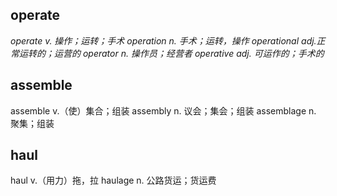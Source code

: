 ## operate
*operate v. 操作；运转；手术*
*operation n. 手术；运转，操作*
*operational adj.正常运转的；运营的*
*operator n. 操作员；经营者*
*operative adj. 可运作的；手术的*

## assemble

assemble v.（使）集合；组装
assembly n. 议会；集会；组装
assemblage n. 聚集；组装

## haul

haul v.（用力）拖，拉
haulage n. 公路货运；货运费
